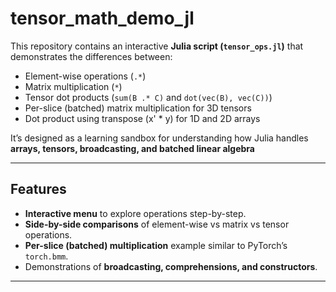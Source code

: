 # tensor_math_demo_jl

This repository contains an interactive **Julia script (`tensor_ops.jl`)** that demonstrates the differences between:
- Element-wise operations (`.*`)
- Matrix multiplication (`*`)
- Tensor dot products (`sum(B .* C)` and `dot(vec(B), vec(C))`)
- Per-slice (batched) matrix multiplication for 3D tensors
- Dot product using transpose (x' * y) for 1D and 2D arrays

It’s designed as a learning sandbox for understanding how Julia handles **arrays, tensors, broadcasting, and batched linear algebra** 

---

## Features
- **Interactive menu** to explore operations step-by-step.
- **Side-by-side comparisons** of element-wise vs matrix vs tensor operations.
- **Per-slice (batched) multiplication** example similar to PyTorch’s `torch.bmm`.
- Demonstrations of **broadcasting, comprehensions, and constructors**.

---
